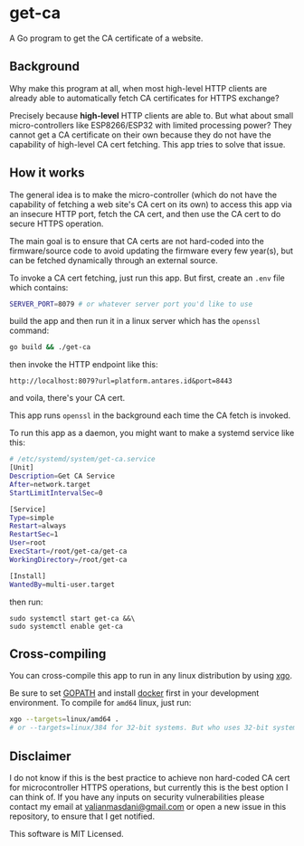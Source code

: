 # get-ca

A Go program to get the CA certificate of a website.

## Background
Why make this program at all, when most high-level HTTP clients are already able to automatically fetch CA certificates for HTTPS exchange?  
  
Precisely because **high-level** HTTP clients are able to. But what about small micro-controllers like ESP8266/ESP32 with limited processing power? They cannot get a CA certificate on their own because they do not have the capability of high-level CA cert fetching. This app tries to solve that issue.

## How it works
The general idea is to make the micro-controller (which do not have the capability of fetching a web site's CA cert on its own) to access this app via an insecure HTTP port, fetch the CA cert, and then use the CA cert to do secure HTTPS operation.  

The main goal is to ensure that CA certs are not hard-coded into the firmware/source code to avoid updating the firmware every few year(s), but can be fetched dynamically through an external source.  
  
To invoke a CA cert fetching, just run this app. But first, create an `.env` file which contains:

```sh
SERVER_PORT=8079 # or whatever server port you'd like to use
```

build the app and then run it in a linux server which has the `openssl` command:
```sh
go build && ./get-ca
```

then invoke the HTTP endpoint like this:
```
http://localhost:8079?url=platform.antares.id&port=8443
```

and voila, there's your CA cert.

This app runs `openssl` in the background each time the CA fetch is invoked.  
  
To run this app as a daemon, you might want to make a systemd service like this:
```sh
# /etc/systemd/system/get-ca.service
[Unit]
Description=Get CA Service
After=network.target
StartLimitIntervalSec=0

[Service]
Type=simple
Restart=always
RestartSec=1
User=root
ExecStart=/root/get-ca/get-ca
WorkingDirectory=/root/get-ca

[Install]
WantedBy=multi-user.target
```
then run:

```
sudo systemctl start get-ca &&\
sudo systemctl enable get-ca
```

## Cross-compiling
You can cross-compile this app to run in any linux distribution by using [xgo](https://github.com/karalabe/xgo). 

Be sure to set [GOPATH](https://golang.org/doc/gopath_code) and install [docker](https://www.docker.com/) first in your development environment. To compile for `amd64` linux, just run:

```sh
xgo --targets=linux/amd64 .
# or --targets=linux/384 for 32-bit systems. But who uses 32-bit systems nowadays anyway?
```

## Disclaimer
I do not know if this is the best practice to achieve non hard-coded CA cert for microcontroller HTTPS operations, but currently this is the best option I can think of. If you have any inputs on security vulnerabilities please contact my email at [valianmasdani@gmail.com](mailto:valianmasdani@gmail.com) or open a new issue in this repository, to ensure that I get notified.  
  
This software is MIT Licensed.